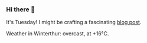 ### Hi there :wave:

It's Tuesday! I might be crafting a fascinating [blog post](https://www.benjaminwuethrich.dev).

Weather in Winterthur: overcast, at +16°C.
